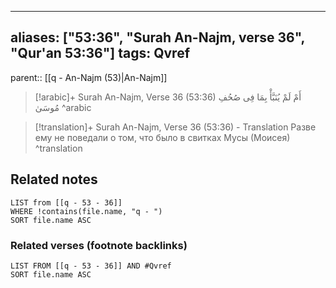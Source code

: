 
---
aliases: ["53:36", "Surah An-Najm, verse 36", "Qur'an 53:36"]
tags: Qvref
---

parent:: [[q - An-Najm (53)|An-Najm]]

> [!arabic]+ Surah An-Najm, Verse 36 (53:36)
> <span class="quran-arabic">أَمْ لَمْ يُنَبَّأْ بِمَا فِى صُحُفِ مُوسَىٰ</span>
^arabic

> [!translation]+ Surah An-Najm, Verse 36 (53:36) - Translation
> Разве ему не поведали о том, что было в свитках Мусы (Моисея)
^translation



## Related notes
```dataview
LIST from [[q - 53 - 36]]
WHERE !contains(file.name, "q - ")
SORT file.name ASC
```

### Related verses (footnote backlinks)
```dataview
LIST FROM [[q - 53 - 36]] AND #Qvref
SORT file.name ASC
```

